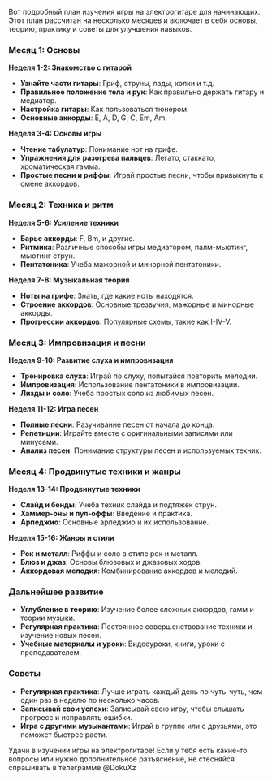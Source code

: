 Вот подробный план изучения игры на электрогитаре для начинающих. Этот план рассчитан на несколько месяцев и включает в себя основы, теорию, практику и советы для улучшения навыков.

### Месяц 1: Основы
**Неделя 1-2: Знакомство с гитарой**
- **Узнайте части гитары**: Гриф, струны, лады, колки и т.д.
- **Правильное положение тела и рук**: Как правильно держать гитару и медиатор.
- **Настройка гитары**: Как пользоваться тюнером.
- **Основные аккорды**: E, A, D, G, C, Em, Am.

**Неделя 3-4: Основы игры**
- **Чтение табулатур**: Понимание нот на грифе.
- **Упражнения для разогрева пальцев**: Легато, стаккато, хроматическая гамма.
- **Простые песни и риффы**: Играй простые песни, чтобы привыкнуть к смене аккордов.

### Месяц 2: Техника и ритм
**Неделя 5-6: Усиление техники**
- **Барье аккорды**: F, Bm, и другие.
- **Ритмика**: Различные способы игры медиатором, палм-мьютинг, мьютинг струн.
- **Пентатоника**: Учеба мажорной и минорной пентатоники.

**Неделя 7-8: Музыкальная теория**
- **Ноты на грифе**: Знать, где какие ноты находятся.
- **Строение аккордов**: Основные трезвучия, мажорные и минорные аккорды.
- **Прогрессии аккордов**: Популярные схемы, такие как I-IV-V.

### Месяц 3: Импровизация и песни
**Неделя 9-10: Развитие слуха и импровизация**
- **Тренировка слуха**: Играй по слуху, попытайся повторить мелодии.
- **Импровизация**: Использование пентатоники в импровизации.
- **Лизды и соло**: Учеба простых соло из любимых песен.

**Неделя 11-12: Игра песен**
- **Полные песни**: Разучивание песен от начала до конца.
- **Репетиции**: Играйте вместе с оригинальными записями или минусами.
- **Анализ песен**: Понимание структуры песен и используемых техник.

### Месяц 4: Продвинутые техники и жанры
**Неделя 13-14: Продвинутые техники**
- **Слайд и бенды**: Учеба техник слайда и подтяжек струн.
- **Хаммер-оны и пул-оффы**: Введение и практика.
- **Арпеджио**: Основные арпеджио и их использование.

**Неделя 15-16: Жанры и стили**
- **Рок и металл**: Риффы и соло в стиле рок и металл.
- **Блюз и джаз**: Основы блюзовых и джазовых ходов.
- **Аккордовая мелодия**: Комбинирование аккордов и мелодий.

### Дальнейшее развитие
- **Углубление в теорию**: Изучение более сложных аккордов, гамм и теории музыки.
- **Регулярная практика**: Постоянное совершенствование техники и изучение новых песен.
- **Учебные материалы и уроки**: Видеоуроки, книги, уроки с преподавателем.

### Советы
- **Регулярная практика**: Лучше играть каждый день по чуть-чуть, чем один раз в неделю по несколько часов.
- **Записывай свои успехи**: Записывай свою игру, чтобы слышать прогресс и исправлять ошибки.
- **Игра с другими музыкантами**: Играй в группе или с друзьями, это поможет быстрее расти.

Удачи в изучении игры на электрогитаре! Если у тебя есть какие-то вопросы или нужно дополнительное разъяснение, не стесняйся спрашивать в телеграмме @DokuXz
